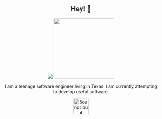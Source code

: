 <h2 align="center">Hey! 👋</h2>
<p align="center">
  <a href="https://github.com/anuraghazra/github-readme-stats">
    <img src="https://github-readme-stats.vercel.app/api?username=Froggo8311&count_private=true&theme=omni&show_icons=true">
    <img src="https://github-readme-stats.vercel.app/api/top-langs/?username=Froggo8311&theme=omni&layout=compact&card_width=250" height="195rem">
  </a>
</p>
<span style="width: 50%;" align="center">
  <p>
    I am a teenage software engineer living in Texas. I am currently attempting to develop useful software.
  </p>
</span>
<div align="center">
  <a href="https://soundcloud.com/froggo8311"><img src="https://soundcloud.com/pwa-round-icon-512x512.png" alt="Soundcloud" style="width: 50px; height: 50px;" /></a>
</div>
